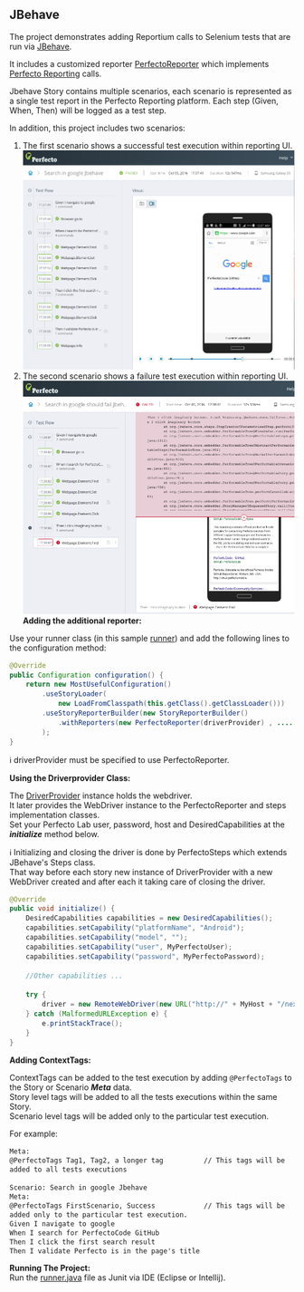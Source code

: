 ## JBehave 

The project demonstrates adding Reportium calls to Selenium tests that are run via [JBehave](http://jbehave.org/).

It includes a customized reporter [PerfectoReporter](src/test/java/Reporter/PerfectoReporter.java) which implements [Perfecto Reporting](https://github.com/PerfectoCode/Samples/wiki/Reporting) calls.<br/>

Jbehave Story contains multiple scenarios, each scenario is represented as a single test report in the Perfecto Reporting platform.
Each step (Given, When, Then) will be logged as a test step. 

In addition, this project includes two scenarios:<br/>
1. The first scenario shows a successful test execution within reporting UI.<br/>
![Success](img/success.png)
2. The second scenario shows a failure test execution within reporting UI.
![Failure](img/failure.png)
**Adding the additional reporter:**

Use your runner class (in this sample [runner](src/test/java/runner/runner.java)) and add the following lines to the configuration method:
```Java
@Override
public Configuration configuration() {
    return new MostUsefulConfiguration()
		.useStoryLoader(
			new LoadFromClasspath(this.getClass().getClassLoader()))
		.useStoryReporterBuilder(new StoryReporterBuilder()
			.withReporters(new PerfectoReporter(driverProvider) , ...... ) //It's possible to add additional reporters
		);
}
```

:information_source: driverProvider must be specified to use PerfectoReporter. <br/>

**Using the Driverprovider Class:**

The [DriverProvider](src/test/java/Objects/DriverProvider.java) instance holds the webdriver. <br/>
It later provides the WebDriver instance to the PerfectoReporter and steps implementation classes.<br/>
Set your Perfecto Lab user, password, host and DesiredCapabilities at the ***initialize*** method below.

:information_source: Initializing and closing the driver is done by PerfectoSteps which extends JBehave's Steps class.<br/>
That way before each story new instance of DriverProvider with a new WebDriver created and after each it taking care of closing the driver.

```Java
@Override
public void initialize() {
	DesiredCapabilities capabilities = new DesiredCapabilities();
	capabilities.setCapability("platformName", "Android");
	capabilities.setCapability("model", "");
	capabilities.setCapability("user", MyPerfectoUser);
	capabilities.setCapability("password", MyPerfectoPassword);

	//Other capabilities ... 

	try {
		driver = new RemoteWebDriver(new URL("http://" + MyHost + "/nexperience/perfectomobile/wd/hub"), capabilities);
	} catch (MalformedURLException e) {
		e.printStackTrace();
	}
}
```

**Adding ContextTags:**

ContextTags can be added to the test execution by adding `@PerfectoTags` to the Story or Scenario ***Meta*** data.<br/>
Story level tags will be added to all the tests executions within the same Story.<br/>
Scenario level tags will be added only to the particular test execution.<br/>

For example:
```Story
Meta:
@PerfectoTags Tag1, Tag2, a longer tag 			// This tags will be added to all tests executions

Scenario: Search in google Jbehave
Meta:
@PerfectoTags FirstScenario, Success 			// This tags will be added only to the particular test execution.
Given I navigate to google
When I search for PerfectoCode GitHub
Then I click the first search result
Then I validate Perfecto is in the page's title
```

**Running The Project:**<br/>
Run the [runner.java](src/test/java/runner/runner.java) file as Junit via IDE (Eclipse or Intellij).
